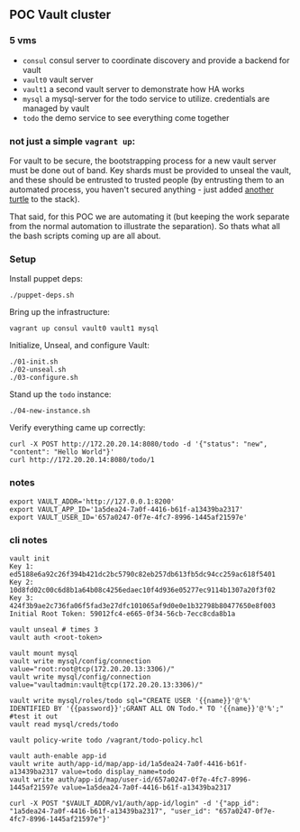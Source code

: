## POC Vault cluster

### 5 vms

- `consul` consul server to coordinate discovery and provide a backend for vault
- `vault0` vault server
- `vault1` a second vault server to demonstrate how HA works
- `mysql` a mysql-server for the todo service to utilize. credentials are managed by vault
- `todo` the demo service to see everything come together

### not just a simple `vagrant up`:
For vault to be secure, the bootstrapping process for a new vault server must be done out of band.
Key shards must be provided to unseal the vault, and these should be entrusted to trusted people 
(by entrusting them to an automated process, you haven't secured anything - just added 
[another turtle](https://en.wikipedia.org/wiki/Turtles_all_the_way_down) to the stack).

That said, for this POC we are automating it (but keeping the work separate from the normal
automation to illustrate the separation). So thats what all the bash scripts coming up are all about.


### Setup

Install puppet deps:

	./puppet-deps.sh


Bring up the infrastructure:
	
	vagrant up consul vault0 vault1 mysql

Initialize, Unseal, and configure Vault:

	./01-init.sh
	./02-unseal.sh
	./03-configure.sh

Stand up the `todo` instance:

	./04-new-instance.sh


Verify everything came up correctly:

	curl -X POST http://172.20.20.14:8080/todo -d '{"status": "new", "content": "Hello World"}'
	curl http://172.20.20.14:8080/todo/1

### notes

	export VAULT_ADDR='http://127.0.0.1:8200'
	export VAULT_APP_ID='1a5dea24-7a0f-4416-b61f-a13439ba2317'
	export VAULT_USER_ID='657a0247-0f7e-4fc7-8996-1445af21597e'


### cli notes

	vault init
	Key 1: ed5188e6a92c26f394b421dc2bc5790c82eb257db613fb5dc94cc259ac618f5401
	Key 2: 10d8fd02c00c6d8b1a64b08c4256edaec10f4d936e05277ec9114b1307a20f3f02
	Key 3: 424f3b9ae2c736fa06f5fad3e27dfc101065af9d0e0e1b32798b80477650e8f003
	Initial Root Token: 59012fc4-e665-0f34-56cb-7ecc8cda8b1a

	vault unseal # times 3
	vault auth <root-token>

	vault mount mysql
	vault write mysql/config/connection value="root:root@tcp(172.20.20.13:3306)/"
	vault write mysql/config/connection value="vaultadmin:vault@tcp(172.20.20.13:3306)/"

	vault write mysql/roles/todo sql="CREATE USER '{{name}}'@'%' IDENTIFIED BY '{{password}}';GRANT ALL ON Todo.* TO '{{name}}'@'%';"
	#test it out
	vault read mysql/creds/todo

	vault policy-write todo /vagrant/todo-policy.hcl

	vault auth-enable app-id
	vault write auth/app-id/map/app-id/1a5dea24-7a0f-4416-b61f-a13439ba2317 value=todo display_name=todo
	vault write auth/app-id/map/user-id/657a0247-0f7e-4fc7-8996-1445af21597e value=1a5dea24-7a0f-4416-b61f-a13439ba2317

	curl -X POST "$VAULT_ADDR/v1/auth/app-id/login" -d '{"app_id": "1a5dea24-7a0f-4416-b61f-a13439ba2317", "user_id": "657a0247-0f7e-4fc7-8996-1445af21597e"}'

	

